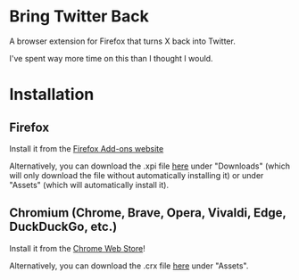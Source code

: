 # Bring Twitter Back
A browser extension for Firefox that turns X back into Twitter.

I've spent way more time on this than I thought I would.

# Installation
## Firefox
Install it from the [Firefox Add-ons website](https://addons.mozilla.org/en-US/firefox/addon/bring-the-twitter-bird-back)

Alternatively, you can download the .xpi file [here](https://github.com/SauceyRed/bring-twitter-back/releases/latest) under "Downloads" (which will only download the file without automatically installing it) or under "Assets" (which will automatically install it).

## Chromium (Chrome, Brave, Opera, Vivaldi, Edge, DuckDuckGo, etc.)
Install it from the [Chrome Web Store](https://chromewebstore.google.com/detail/bring-twitter-back/jecdadfjcmplcnmnglbhcjbfigbohcef)!

Alternatively, you can download the .crx file [here](https://github.com/SauceyRed/bring-twitter-back/releases/latest) under "Assets".

